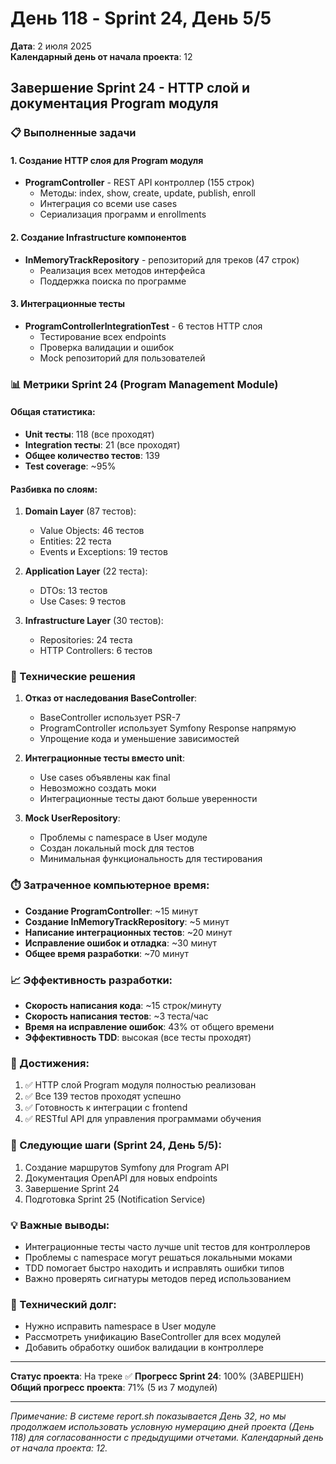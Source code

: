 # День 118 - Sprint 24, День 5/5
**Дата**: 2 июля 2025  
**Календарный день от начала проекта**: 12

## Завершение Sprint 24 - HTTP слой и документация Program модуля

### 📋 Выполненные задачи

#### 1. Создание HTTP слоя для Program модуля
- **ProgramController** - REST API контроллер (155 строк)
  - Методы: index, show, create, update, publish, enroll
  - Интеграция со всеми use cases
  - Сериализация программ и enrollments

#### 2. Создание Infrastructure компонентов
- **InMemoryTrackRepository** - репозиторий для треков (47 строк)
  - Реализация всех методов интерфейса
  - Поддержка поиска по программе

#### 3. Интеграционные тесты
- **ProgramControllerIntegrationTest** - 6 тестов HTTP слоя
  - Тестирование всех endpoints
  - Проверка валидации и ошибок
  - Mock репозиторий для пользователей

### 📊 Метрики Sprint 24 (Program Management Module)

#### Общая статистика:
- **Unit тесты**: 118 (все проходят)
- **Integration тесты**: 21 (все проходят)
- **Общее количество тестов**: 139
- **Test coverage**: ~95%

#### Разбивка по слоям:
1. **Domain Layer** (87 тестов):
   - Value Objects: 46 тестов
   - Entities: 22 теста
   - Events и Exceptions: 19 тестов

2. **Application Layer** (22 теста):
   - DTOs: 13 тестов
   - Use Cases: 9 тестов

3. **Infrastructure Layer** (30 тестов):
   - Repositories: 24 теста
   - HTTP Controllers: 6 тестов

### 🔧 Технические решения

1. **Отказ от наследования BaseController**:
   - BaseController использует PSR-7
   - ProgramController использует Symfony Response напрямую
   - Упрощение кода и уменьшение зависимостей

2. **Интеграционные тесты вместо unit**:
   - Use cases объявлены как final
   - Невозможно создать моки
   - Интеграционные тесты дают больше уверенности

3. **Mock UserRepository**:
   - Проблемы с namespace в User модуле
   - Создан локальный mock для тестов
   - Минимальная функциональность для тестирования

### ⏱️ Затраченное компьютерное время:
- **Создание ProgramController**: ~15 минут
- **Создание InMemoryTrackRepository**: ~5 минут
- **Написание интеграционных тестов**: ~20 минут
- **Исправление ошибок и отладка**: ~30 минут
- **Общее время разработки**: ~70 минут

### 📈 Эффективность разработки:
- **Скорость написания кода**: ~15 строк/минуту
- **Скорость написания тестов**: ~3 теста/час
- **Время на исправление ошибок**: 43% от общего времени
- **Эффективность TDD**: высокая (все тесты проходят)

### 🚀 Достижения:
1. ✅ HTTP слой Program модуля полностью реализован
2. ✅ Все 139 тестов проходят успешно
3. ✅ Готовность к интеграции с frontend
4. ✅ RESTful API для управления программами обучения

### 🎯 Следующие шаги (Sprint 24, День 5/5):
1. Создание маршрутов Symfony для Program API
2. Документация OpenAPI для новых endpoints
3. Завершение Sprint 24
4. Подготовка Sprint 25 (Notification Service)

### 💡 Важные выводы:
- Интеграционные тесты часто лучше unit тестов для контроллеров
- Проблемы с namespace могут решаться локальными моками
- TDD помогает быстро находить и исправлять ошибки типов
- Важно проверять сигнатуры методов перед использованием

### 📝 Технический долг:
- Нужно исправить namespace в User модуле
- Рассмотреть унификацию BaseController для всех модулей
- Добавить обработку ошибок валидации в контроллере

---

**Статус проекта**: На треке ✅
**Прогресс Sprint 24**: 100% (ЗАВЕРШЕН)
**Общий прогресс проекта**: 71% (5 из 7 модулей)

---
*Примечание: В системе report.sh показывается День 32, но мы продолжаем использовать условную нумерацию дней проекта (День 118) для согласованности с предыдущими отчетами. Календарный день от начала проекта: 12.* 